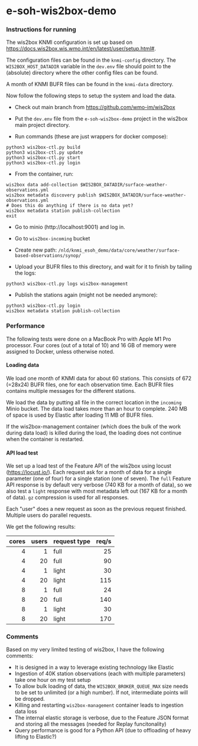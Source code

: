 # e-soh-wis2box-demo

### Instructions for running

The wis2box KNMI configuration is set up based on
https://docs.wis2box.wis.wmo.int/en/latest/user/setup.html#.

The configuration files can be found in the `knmi-config` directory.
The `WIS2BOX_HOST_DATADIR` variable in the `dev.env` file should
point to the (absolute) directory where the other config files can be found.

A month of KNMI BUFR files can be found in the `knmi-data` directory.

Now follow the following steps to setup the system and load the data.
* Check out main branch from https://github.com/wmo-im/wis2box

* Put the `dev.env` file from the `e-soh-wis2box-demo` project in the wis2box main project directory.

* Run commands (these are just wrappers for docker compose):
```
python3 wis2box-ctl.py build
python3 wis2box-ctl.py update
python3 wis2box-ctl.py start
python3 wis2box-ctl.py login
```

* From the container, run:
```
wis2box data add-collection $WIS2BOX_DATADIR/surface-weather-observations.yml
wis2box metadata discovery publish $WIS2BOX_DATADIR/surface-weather-observations.yml
# Does this do anything if there is no data yet?
wis2box metadata station publish-collection
exit
```

* Go to minio (http://localhost:9001) and log in.

* Go to `wis2box-incoming` bucket

* Create new path: `/nld/knmi_esoh_demo/data/core/weather/surface-based-observations/synop/`

* Upload your BUFR files to this directory, and wait for it to finish by tailing the logs:
```
python3 wis2box-ctl.py logs wis2box-management
```

* Publish the stations again (might not be needed anymore):
```
python3 wis2box-ctl.py login
wis2box metadata station publish-collection
```

### Performance

The following tests were done on a MacBook Pro with Apple M1 Pro processor.
Four cores (out of a total of 10) and 16 GB of memory were assigned to Docker,
unless otherwise noted.

#### Loading data

We load one month of KNMI data for about 60 stations.
This consists of 672 (=28x24) BUFR files, one for each observation time.
Each BUFR files contains multiple messages for the different stations.

We load the data by putting all file in the correct location in the `incoming`
Minio bucket. The data load takes more than an hour to complete.
240 MB of space is used by Elastic after loading 11 MB of BUFR files.

If the wis2box-management container (which does the bulk of the work during data load)
is killed during the load, the loading does not continue when the container is restarted.

#### API load test
We set up a load test of the Feature API of the wis2box using locust (https://locust.io/).
Each request ask for a month of data for a single parameter (one of four)
for a single station (one of seven). The `full` Feature API response is by default
very verbose (740 KB for a month of data), so we also test a `light` response
with most metadata left out (167 KB for a month of data).
`gz` compression is used for all responses.

Each "user" does a new request as soon as the previous request finished.
Multiple users do parallel requests.

We get the following results:

| cores | users | request type | req/s |
|------:|------:|--------------|------:|
|     4 |     1 | full         |    25 | 
|     4 |    20 | full         |    90 | 
|     4 |     1 | light        |    30 | 
|     4 |    20 | light        |   115 | 
|     8 |     1 | full         |    24 | 
|     8 |    20 | full         |   140 | 
|     8 |     1 | light        |    30 | 
|     8 |    20 | light        |   170 | 

### Comments

Based on my very limited testing of wis2box, I have the following comments:
- It is designed in a way to leverage existing technology like Elastic
- Ingestion of 40K station observations (each with multiple parameters) take one hour on my test setup
- To allow bulk loading of data, the `WIS2BOX_BROKER_QUEUE_MAX` size needs to be set to unlimited (or a high number). If not, intermediate points will be dropped.
- Killing and restarting `wis2box-management` container leads to ingestion data loss
- The internal elastic storage is verbose, due to the Feature JSON format and storing all the messages (needed for Replay funcitonality)
- Query performance is good for a Python API (due to offloading of heavy lifting to Elastic?)